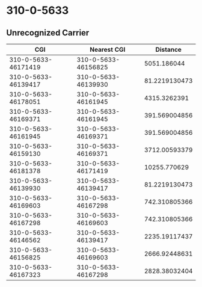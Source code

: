 # 310-0-5633
## Unrecognized Carrier


| CGI | Nearest CGI | Distance |
|-----|-------------|----------|
| 310-0-5633-46171419 | 310-0-5633-46156825 | 5051.186044 |
| 310-0-5633-46139417 | 310-0-5633-46139930 | 81.2219130473 |
| 310-0-5633-46178051 | 310-0-5633-46161945 | 4315.3262391 |
| 310-0-5633-46169371 | 310-0-5633-46161945 | 391.569004856 |
| 310-0-5633-46161945 | 310-0-5633-46169371 | 391.569004856 |
| 310-0-5633-46159130 | 310-0-5633-46169371 | 3712.00593379 |
| 310-0-5633-46181378 | 310-0-5633-46171419 | 10255.770629 |
| 310-0-5633-46139930 | 310-0-5633-46139417 | 81.2219130473 |
| 310-0-5633-46169603 | 310-0-5633-46167298 | 742.310805366 |
| 310-0-5633-46167298 | 310-0-5633-46169603 | 742.310805366 |
| 310-0-5633-46146562 | 310-0-5633-46139417 | 2235.19117437 |
| 310-0-5633-46156825 | 310-0-5633-46169603 | 2666.92448631 |
| 310-0-5633-46167323 | 310-0-5633-46167298 | 2828.38032404 |

